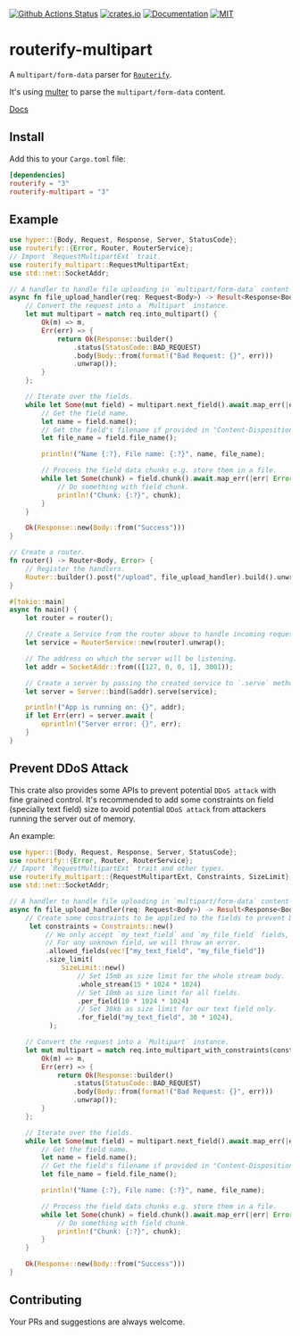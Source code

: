 [![Github Actions Status](https://github.com/routerify/routerify-multipart/workflows/Test/badge.svg)](https://github.com/routerify/routerify-multipart/actions)
[![crates.io](https://img.shields.io/crates/v/routerify-multipart.svg)](https://crates.io/crates/routerify-multipart)
[![Documentation](https://docs.rs/routerify-multipart/badge.svg)](https://docs.rs/routerify-multipart)
[![MIT](https://img.shields.io/crates/l/routerify-multipart.svg)](./LICENSE)

# routerify-multipart

A `multipart/form-data` parser for [`Routerify`](https://github.com/routerify/routerify).

It's using [multer](https://github.com/rousan/multer-rs) to parse the `multipart/form-data` content.

[Docs](https://docs.rs/routerify-multipart)

## Install

Add this to your `Cargo.toml` file:

```toml
[dependencies]
routerify = "3"
routerify-multipart = "3"
```

## Example

```rust
use hyper::{Body, Request, Response, Server, StatusCode};
use routerify::{Error, Router, RouterService};
// Import `RequestMultipartExt` trait.
use routerify_multipart::RequestMultipartExt;
use std::net::SocketAddr;

// A handler to handle file uploading in `multipart/form-data` content-type.
async fn file_upload_handler(req: Request<Body>) -> Result<Response<Body>, Error> {
    // Convert the request into a `Multipart` instance.
    let mut multipart = match req.into_multipart() {
        Ok(m) => m,
        Err(err) => {
            return Ok(Response::builder()
                .status(StatusCode::BAD_REQUEST)
                .body(Body::from(format!("Bad Request: {}", err)))
                .unwrap());
        }
    };

    // Iterate over the fields.
    while let Some(mut field) = multipart.next_field().await.map_err(|err| Error::wrap(err))? {
        // Get the field name.
        let name = field.name();
        // Get the field's filename if provided in "Content-Disposition" header.
        let file_name = field.file_name();

        println!("Name {:?}, File name: {:?}", name, file_name);

        // Process the field data chunks e.g. store them in a file.
        while let Some(chunk) = field.chunk().await.map_err(|err| Error::wrap(err))? {
            // Do something with field chunk.
            println!("Chunk: {:?}", chunk);
        }
    }

    Ok(Response::new(Body::from("Success")))
}

// Create a router.
fn router() -> Router<Body, Error> {
    // Register the handlers.
    Router::builder().post("/upload", file_upload_handler).build().unwrap()
}

#[tokio::main]
async fn main() {
    let router = router();

    // Create a Service from the router above to handle incoming requests.
    let service = RouterService::new(router).unwrap();

    // The address on which the server will be listening.
    let addr = SocketAddr::from(([127, 0, 0, 1], 3001));

    // Create a server by passing the created service to `.serve` method.
    let server = Server::bind(&addr).serve(service);

    println!("App is running on: {}", addr);
    if let Err(err) = server.await {
        eprintln!("Server error: {}", err);
    }
}
``` 

## Prevent DDoS Attack
This crate also provides some APIs to prevent potential `DDoS attack` with fine grained control. It's recommended to add some constraints
on field (specially text field) size to avoid potential `DDoS attack` from attackers running the server out of memory.

An example:

```rust
use hyper::{Body, Request, Response, Server, StatusCode};
use routerify::{Error, Router, RouterService};
// Import `RequestMultipartExt` trait and other types.
use routerify_multipart::{RequestMultipartExt, Constraints, SizeLimit};
use std::net::SocketAddr;

// A handler to handle file uploading in `multipart/form-data` content-type.
async fn file_upload_handler(req: Request<Body>) -> Result<Response<Body>, Error> {
    // Create some constraints to be applied to the fields to prevent DDoS attack.
     let constraints = Constraints::new()
         // We only accept `my_text_field` and `my_file_field` fields,
         // For any unknown field, we will throw an error.
         .allowed_fields(vec!["my_text_field", "my_file_field"])
         .size_limit(
             SizeLimit::new()
                 // Set 15mb as size limit for the whole stream body.
                 .whole_stream(15 * 1024 * 1024)
                 // Set 10mb as size limit for all fields.
                 .per_field(10 * 1024 * 1024)
                 // Set 30kb as size limit for our text field only.
                 .for_field("my_text_field", 30 * 1024),
          );

    // Convert the request into a `Multipart` instance.
    let mut multipart = match req.into_multipart_with_constraints(constraints) {
        Ok(m) => m,
        Err(err) => {
            return Ok(Response::builder()
                .status(StatusCode::BAD_REQUEST)
                .body(Body::from(format!("Bad Request: {}", err)))
                .unwrap());
        }
    };

    // Iterate over the fields.
    while let Some(mut field) = multipart.next_field().await.map_err(|err| Error::wrap(err))? {
        // Get the field name.
        let name = field.name();
        // Get the field's filename if provided in "Content-Disposition" header.
        let file_name = field.file_name();

        println!("Name {:?}, File name: {:?}", name, file_name);

        // Process the field data chunks e.g. store them in a file.
        while let Some(chunk) = field.chunk().await.map_err(|err| Error::wrap(err))? {
            // Do something with field chunk.
            println!("Chunk: {:?}", chunk);
        }
    }

    Ok(Response::new(Body::from("Success")))
}
```

## Contributing

Your PRs and suggestions are always welcome.
